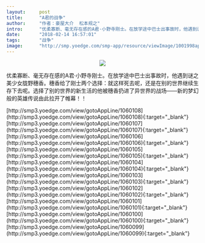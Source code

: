 ```yaml
---
layout:     post
title:      "A君的战争"
author:     "作者：豪屋大介  松本规之"
intro:      "优柔寡断、毫无存在感的A君·小野寺刚士。在放学途中巴士出事故时，他遇到谜之美少女胧野穗香。穗香给了刚士两个选择：就这样死去呢，还是在别的世界继续生存下去呢。选择了别的世界的新生活的他被穗香扔进了异世界的战场——新的梦幻般的英雄传说由此拉开了帷幕！！"
date:       "2018-02-14 16:57:01"
tags:       "战争"
image:      "http://smp.yoedge.com/smp-app/resource/viewImage/1001998appline.png"
---
```

<div style="text-align: center">
<p><img src="http://smp.yoedge.com/smp-app/resource/viewImage/1001998appline.png"/></p>
</div>
<p class="post-meta">
<span>优柔寡断、毫无存在感的A君·小野寺刚士。在放学途中巴士出事故时，他遇到谜之美少女胧野穗香。穗香给了刚士两个选择：就这样死去呢，还是在别的世界继续生存下去呢。选择了别的世界的新生活的他被穗香扔进了异世界的战场——新的梦幻般的英雄传说由此拉开了帷幕！！</span>
</p>
[http://smp3.yoedge.com/view/gotoAppLine/1060108](http://smp3.yoedge.com/view/gotoAppLine/1060108){:target="_blank"}
[http://smp3.yoedge.com/view/gotoAppLine/1060107](http://smp3.yoedge.com/view/gotoAppLine/1060107){:target="_blank"}
[http://smp3.yoedge.com/view/gotoAppLine/1060106](http://smp3.yoedge.com/view/gotoAppLine/1060106){:target="_blank"}
[http://smp3.yoedge.com/view/gotoAppLine/1060105](http://smp3.yoedge.com/view/gotoAppLine/1060105){:target="_blank"}
[http://smp3.yoedge.com/view/gotoAppLine/1060104](http://smp3.yoedge.com/view/gotoAppLine/1060104){:target="_blank"}
[http://smp3.yoedge.com/view/gotoAppLine/1060103](http://smp3.yoedge.com/view/gotoAppLine/1060103){:target="_blank"}
[http://smp3.yoedge.com/view/gotoAppLine/1060102](http://smp3.yoedge.com/view/gotoAppLine/1060102){:target="_blank"}
[http://smp3.yoedge.com/view/gotoAppLine/1060101](http://smp3.yoedge.com/view/gotoAppLine/1060101){:target="_blank"}
[http://smp3.yoedge.com/view/gotoAppLine/1060100](http://smp3.yoedge.com/view/gotoAppLine/1060100){:target="_blank"}
[http://smp3.yoedge.com/view/gotoAppLine/1060099](http://smp3.yoedge.com/view/gotoAppLine/1060099){:target="_blank"}


